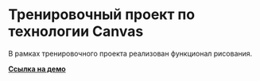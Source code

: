 # Тренировочный проект по технологии Canvas

В рамках тренировочного проекта реализован функционал рисования.

**[Ссылка на демо](https://konstantinovmax.github.io/canvas-training/)**